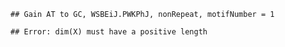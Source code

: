 

```
## Gain AT to GC, WSBEiJ.PWKPhJ, nonRepeat, motifNumber = 1
```

```
## Error: dim(X) must have a positive length
```
  
